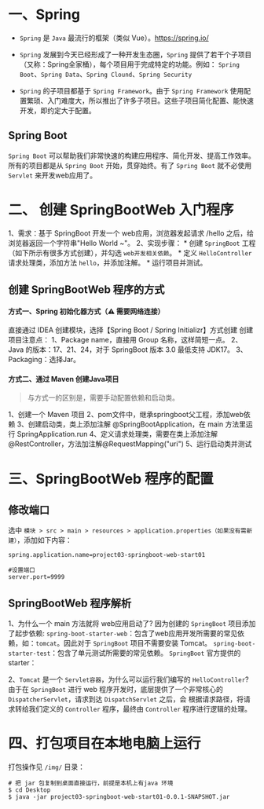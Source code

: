 # 一、Spring

* `Spring` 是 `Java` 最流行的框架（类似 Vue）。<https://spring.io/>

* `Spring` 发展到今天已经形成了一种开发生态圈，`Spring` 提供了若干个子项目（又称：Spring全家桶），每个项目用于完成特定的功能。例如：
	`Spring Boot`、`Spring Data`、`Spring Clound`、`Spring Security`

* `Spring` 的子项目都基于 `Spring Framework`。由于 `Spring Framework` 使用配置繁琐、入门难度大，所以推出了许多子项目。这些子项目简化配置、能快速开发，即约定大于配置。

## Spring Boot
`Spring Boot` 可以帮助我们非常快速的构建应用程序、简化开发、提高工作效率。
所有的项目都是从 `Spring Boot` 开始，贯穿始终。有了 `Spring Boot` 就不必使用 `Servlet` 来开发web应用了。

# 二、 创建 SpringBootWeb 入门程序

1、需求：基于 SpringBoot 开发一个 web应用，浏览器发起请求 /hello 之后，给浏览器返回一个字符串"Hello World ~"。
2、实现步骤：
	* 创建 `SpringBoot` 工程（如下所示有很多方式创建），并勾选 `web开发相关依赖`。
  	* 定义 `HelloController` 请求处理类，添加方法 `hello`，并添加注解。
  	* 运行项目并测试。


## 创建 SpringBootWeb 程序的方式

#### 方式一、Spring 初始化器方式（⚠️ 需要网络连接）
直接通过 IDEA 创建模块，选择【Spring Boot / Spring Initializr】方式创建
创建项目注意点：
	1、Package name，直接用 Group 名称，这样简短一点。
	2、Java 的版本：17、21、24，对于 SpringBoot 版本 3.0 最低支持 JDK17。
	3、Packaging：选择Jar。

#### 方式二、通过 Maven 创建Java项目

> 与方式一的区别是，需要手动配置依赖和启动类。

 1、创建一个 Maven 项目
 2、pom文件中，继承springboot父工程，添加web依赖
 3、创建启动类，类上添加注解 @SpringBootApplication，在 main 方法里运行 SpringApplication.run
 4、定义请求处理类，需要在类上添加注解@RestController，方法加注解@RequestMapping("uri")
 5、运行启动类并测试


# 三、SpringBootWeb 程序的配置

## 修改端口

选中 `模块 > src > main > resources > application.properties（如果没有需新建）`，添加如下内容：

```properties
spring.application.name=project03-springboot-web-start01

#设置端口
server.port=9999
```

## SpringBootWeb 程序解析

1、为什么一个 main 方法就将 web应用启动了?
因为创建的 `SpringBoot` 项目添加了起步依赖:
	`spring-boot-starter-web`：包含了web应用开发所需要的常见依赖，如：`tomcat`。因此对于 `SpringBoot` 项目不需要安装 Tomcat。
	`spring-boot-starter-test`：包含了单元测试所需要的常见依赖。
`SpringBoot` 官方提供的 starter：

2、`Tomcat` 是一个 `Servlet容器`，为什么可以运行我们编写的 `HelloController`?
由于在 `SpringBoot` 进行 web 程序开发时，底层提供了一个非常核心的 `DispatcherServlet`，请求到达 `DispatchServlet` 之后，会
根据请求路径，将请求转给我们定义的 `Controller` 程序，最终由 `Controller` 程序进行逻辑的处理。

# 四、打包项目在本地电脑上运行

打包操作见 `/img/` 目录：

```shell
# 把 jar 包复制到桌面直接运行，前提是本机上有java 环境
$ cd Desktop 
$ java -jar project03-springboot-web-start01-0.0.1-SNAPSHOT.jar
```

